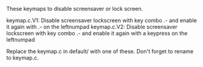These keymaps to disable screensaver or lock screen.

keymap.c.V1: Disable screensaver lockscreen with key combo .- and enable it again with .- on the leftnumpad
keymap.c.V2: Disable screensaver lockscreen with key combo .- and enable it again with a keypress on the leftnumpad

Replace the keymap.c in default/ with one of these.  Don't forget to rename to keymap.c.